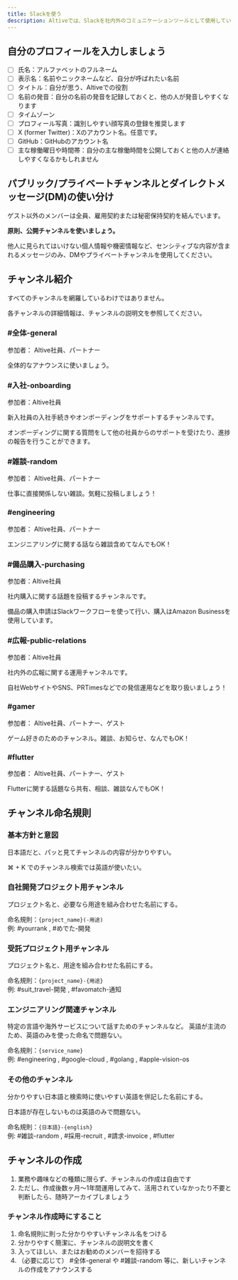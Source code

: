 ```yaml
---
title: Slackを使う
description: Altiveでは、Slackを社内外のコミュニケーションツールとして使用しています。
---
```


## 自分のプロフィールを入力しましょう

- [ ] 氏名：アルファベットのフルネーム
- [ ] 表示名：名前やニックネームなど、自分が呼ばれたい名前
- [ ] タイトル：自分が思う、Altiveでの役割
- [ ] 名前の発音：自分の名前の発音を記録しておくと、他の人が発音しやすくなります
- [ ] タイムゾーン
- [ ] プロフィール写真：識別しやすい顔写真の登録を推奨します
- [ ] X (former Twitter)：Xのアカウント名。任意です。
- [ ] GitHub：GitHubのアカウント名
- [ ] 主な稼働曜日や時間帯：自分の主な稼働時間を公開しておくと他の人が連絡しやすくなるかもしれません

## パブリック/プライベートチャンネルとダイレクトメッセージ(DM)の使い分け

ゲスト以外のメンバーは全員、雇用契約または秘密保持契約を結んでいます。

**原則、公開チャンネルを使いましょう。**

他人に見られてはいけない個人情報や機密情報など、センシティブな内容が含まれるメッセージのみ、DMやプライベートチャンネルを使用してください。

## チャンネル紹介
すべてのチャンネルを網羅しているわけではありません。

各チャンネルの詳細情報は、チャンネルの説明文を参照してください。

### #全体-general 

参加者： Altive社員、パートナー

全体的なアナウンスに使いましょう。

### #入社-onboarding

参加者：Altive社員

新入社員の入社手続きやオンボーディングをサポートするチャンネルです。

オンボーディングに関する質問をして他の社員からのサポートを受けたり、進捗の報告を行うことができます。

### #雑談-random 

参加者： Altive社員、パートナー

仕事に直接関係しない雑談。気軽に投稿しましょう！

### #engineering 

参加者： Altive社員、パートナー

エンジニアリングに関する話なら雑談含めてなんでもOK！

### #備品購入-purchasing 

参加者：Altive社員

社内購入に関する話題を投稿するチャンネルです。

備品の購入申請はSlackワークフローを使って行い、購入はAmazon Businessを使用しています。

### #広報-public-relations

参加者：Altive社員

社内外の広報に関する運用チャンネルです。

自社WebサイトやSNS、PRTimesなどでの発信運用などを取り扱いましょう！

### #gamer 

参加者： Altive社員、パートナー、ゲスト

ゲーム好きのためのチャンネル。雑談、お知らせ、なんでもOK！

### #flutter 

参加者： Altive社員、パートナー、ゲスト

Flutterに関する話題なら共有、相談、雑談なんでもOK！

## チャンネル命名規則

### 基本方針と意図

日本語だと、パッと見てチャンネルの内容が分かりやすい。

⌘ + K でのチャンネル検索では英語が使いたい。

### 自社開発プロジェクト用チャンネル

プロジェクト名と、必要なら用途を組み合わせた名前にする。

命名規則：`{project_name}(-用途)`  
例: #yourrank , #めでた-開発 

### 受託プロジェクト用チャンネル

プロジェクト名と、用途を組み合わせた名前にする。

命名規則：`{project_name}-{用途}`  
例: #suit_travel-開発 , #favomatch-通知 

### エンジニアリング関連チャンネル

特定の言語や海外サービスについて話すためのチャンネルなど。
英語が主流のため、英語のみを使った命名で問題ない。

命名規則：`{service_name}`  
例: #engineering , #google-cloud , #golang , #apple-vision-os 

### その他のチャンネル

分かりやすい日本語と検索時に使いやすい英語を併記した名前にする。

日本語が存在しないものは英語のみで問題ない。

命名規則：`{日本語}-{english}`  
例: #雑談-random , #採用-recruit , #請求-invoice , #flutter 

## チャンネルの作成

1. 業務や趣味などの種類に限らず、チャンネルの作成は自由です
1. ただし、作成後数ヶ月〜1年間運用してみて、活用されていなかったり不要と判断したら、随時アーカイブしましょう

### チャンネル作成時にすること

1. 命名規則に則った分かりやすいチャンネル名をつける
1. 分かりやすく簡潔に、チャンネルの説明文を書く
1. 入ってほしい、またはお勧めのメンバーを招待する
1. （必要に応じて） #全体-general や #雑談-random 等に、新しいチャンネルの作成をアナウンスする
